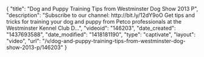 {
    "title": "Dog and Puppy Training Tips from Westminster Dog Show 2013 P",
    "description": "Subscribe to our channel: http:\/\/bit.ly\/12dY9oO Get tips and tricks for training your dog and puppy from Petco professionals at the Westminster Kennel Club D...",
    "videoid": "146203",
    "date_created": "1437693588",
    "date_modified": "1418181190",
    "type": "captivate",
    "layout": "video",
    "url": "\/v\/dog-and-puppy-training-tips-from-westminster-dog-show-2013-p\/146203"
}
